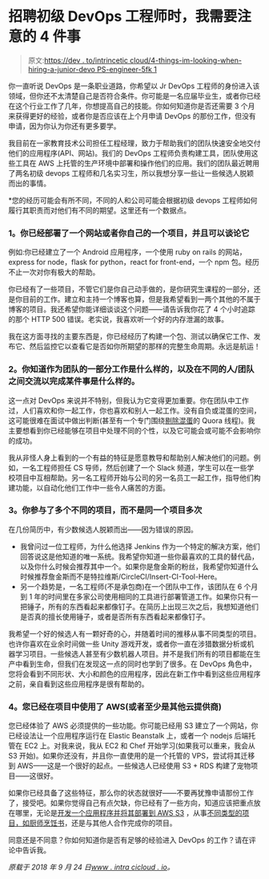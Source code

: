 # 招聘初级 DevOps 工程师时，我需要注意的 4 件事

> 原文:[https://dev . to/intrincetic cloud/4-things-im-looking-when-hiring-a-junior-devo PS-engineer-5fk 1](https://dev.to/intricatecloud/4-things-im-looking-for-when-hiring-a-junior-devops-engineer-5fk1)

你一直听说 DevOps 是一条职业道路，你希望以 Jr DevOps 工程师的身份进入该领域，但你还不太清楚自己是否符合条件。你可能是一名应届毕业生，或者你已经在这个行业工作了几年，你想提高自己的技能。你如何知道你是否还需要 3 个月来获得更好的经验，或者你是否应该在上个月申请 DevOps 的那份工作，但没有申请，因为你认为你还有更多要学。

我目前在一家教育技术公司担任工程经理，致力于帮助我们的团队快速安全地交付他们的应用程序(API、网站)。我们的 DevOps 工程师负责构建工具，团队使用这些工具在 AWS 上托管的生产环境中部署和操作他们的应用。我们的团队最近聘用了两名初级 devops 工程师和几名实习生，所以我想分享一些让一些候选人脱颖而出的事情。

*您的经历可能会有所不同，不同的人和公司可能会根据初级 devops 工程师如何履行其职责而对他们有不同的期望。这里还有一个数据点。

### [](#1-youve-deployed-a-website-or-one-of-your-own-projects-and-can-talk-about-it)1。你已经部署了一个网站或者你自己的一个项目，并且可以谈论它

例如:你已经建立了一个 Android 应用程序，一个使用 ruby on rails 的网站，express for node，flask for python，react for front-end，一个 npm 包。经历不止一次对你有极大的帮助。

你已经有了一些项目，不管它们是你自己动手做的，是你研究生课程的一部分，还是你目前的工作。建立和主持一个博客也算，但是我希望看到一两个其他的不属于博客的项目。我还希望你能详细谈谈这个问题——请告诉我你花了 4 个小时追踪的那个 HTTP 500 错误。老实说，我喜欢听一个好的内存泄漏的故事。

我在这方面寻找的主要东西是，你已经经历了构建一个包、测试以确保它工作、发布它、然后监控它以查看它是否如你所期望的那样的完整生命周期。永远是航运！

### [](#2-you-know-what-its-like-to-work-as-part-of-a-team-and-what-its-like-to-interface-between-different-peopleteams-to-get-something-done)2。你知道作为团队的一部分工作是什么样的，以及在不同的人/团队之间交流以完成某件事是什么样的。

这一点对 DevOps 来说并不特别，但我认为它变得更加重要。你在团队中工作过，人们喜欢和你一起工作，你也喜欢和别人一起工作。没有自负或混蛋的空间，这可能很难在面试中做出判断(甚至有一个专门围绕[剔除混蛋](https://www.quora.com/How-do-you-find-out-if-someone-is-a-jerk-before-you-hire-them-I-want-someone-who-isn%E2%80%99t-too-abrasive-competitive-without-being-cutthroat-and-who-is-able-to-represent-the-company-well)的 Quora 线程)。我主要想看到你已经能够在项目中处理不同的个性，以及它可能会或可能不会影响你的成功。

我从非怪人身上看到的一个有益的特征是愿意教导和帮助别人解决他们的问题。例如，一名工程师担任 CS 导师，然后创建了一个 Slack 频道，学生可以在一些学校项目中互相帮助。另一名工程师开始与公司的另一名员工一起工作，指导他们构建功能，以自动化他们工作中一些令人痛苦的方面。

### [](#3-youve-worked-on-multiple-different-projects-and-not-the-same-project-multiple-times)3。你参与了多个不同的项目，而不是同一个项目多次

在几份简历中，有少数候选人脱颖而出——因为错误的原因。

*   我曾问过一位工程师，为什么他选择 Jenkins 作为一个特定的解决方案，他们回答说这是他知道的唯一系统。我希望你知道一些你最喜欢的工具的替代品，以及你什么时候会推荐其中一个。如果你是詹金斯的粉丝，我希望你知道什么时候推荐詹金斯而不是特拉维斯/CircleCI/Insert-CI-Tool-Here。
*   另一个趋势是，一名工程师(不是承包商)在一个团队中工作，该团队在 6 个月到 1 年的时间里在多家公司使用相同的工具进行部署管道工作。如果你只有一把锤子，所有的东西看起来都像钉子。在简历上出现三次之后，我想知道他们是否真的擅长使用锤子，或者是否所有东西看起来都像钉子。

我希望一个好的候选人有一颗好奇的心，并随着时间的推移从事不同类型的项目。也许你喜欢在业余时间做一些 Unity 游戏开发，或者你一直在涉猎数据分析或机器学习项目。一些候选人甚至有少数机器人项目。并不是我们所有的项目都能在生产中看到生命，但我们在发现这一点的同时也学到了很多。在 DevOps 角色中，您将会看到不同形状、大小和颜色的应用程序，因此在新工作中看到这些应用程序之前，亲自看到这些应用程序是很有帮助的。

### [](#4-youve-used-aws-or-other-cloud-provider-at-least-in-some-capacity-for-your-projects)4。您已经在项目中使用了 AWS(或者至少是其他云提供商)

您已经体验了 AWS 必须提供的一些功能。你可能已经用 S3 建立了一个网站，你已经设法让一个应用程序运行在 Elastic Beanstalk 上，或者一个 nodejs 后端托管在 EC2 上。对我来说，我从 EC2 和 Chef 开始学习(如果我可以重来，我会从 S3 开始)。如果你还没有，并且你一直使用的是一个托管的 VPS，尝试将其迁移到 AWS——这是一个很好的起点。一些候选人已经使用 S3 + RDS 构建了宠物项目——这很好。

如果你已经具备了这些特征，那么你的状态就很好——不要再犹豫申请那份工作了，接受吧。如果你觉得自己有点欠缺，你已经有了一些方向，知道应该把重点放在哪里，无论是[开发一个应用程序并将其部署到 AWS S3](https://www.intricatecloud.io/2018/04/creating-a-serverless-static-website/) ，从事[不同类型的项目，如厨师烹饪书](https://www.intricatecloud.io/2018/04/cookbook-testing-with-test-kitchen-chefspec-serverspec-part-1/)，还是与其他人合作完成你的项目。

同意还是不同意？你如何知道你是否有足够的经验进入 DevOps 的工作？请在评论中告诉我。

*原载于 2018 年 9 月 24 日*[*www . intra cicloud . io*](https://www.intricatecloud.io/2018/09/4-things-im-looking-for-when-hiring-a-junior-devops-engineer/)*。*